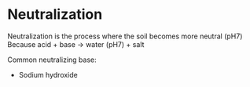 # Neutralization
Neutralization is the process where the soil becomes more neutral (pH7)
Because acid + base -> water (pH7) + salt

Common neutralizing base:
- Sodium hydroxide
